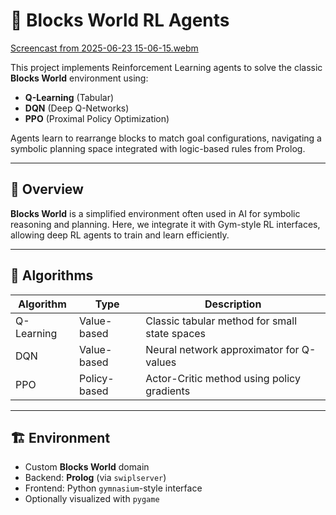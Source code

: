 # 🧠 Blocks World RL Agents
[Screencast from 2025-06-23 15-06-15.webm](https://github.com/user-attachments/assets/7da4cdcf-dc15-444c-bc8c-c4c6af080afa)

This project implements Reinforcement Learning agents to solve the classic **Blocks World** environment using:

- **Q-Learning** (Tabular)
- **DQN** (Deep Q-Networks)
- **PPO** (Proximal Policy Optimization)

Agents learn to rearrange blocks to match goal configurations, navigating a symbolic planning space integrated with logic-based rules from Prolog.

---

## 🚀 Overview

**Blocks World** is a simplified environment often used in AI for symbolic reasoning and planning. Here, we integrate it with Gym-style RL interfaces, allowing deep RL agents to train and learn efficiently.

---

## 🧰 Algorithms

| Algorithm    | Type         | Description                                 |
|--------------|--------------|---------------------------------------------|
| Q-Learning   | Value-based  | Classic tabular method for small state spaces |
| DQN          | Value-based  | Neural network approximator for Q-values     |
| PPO          | Policy-based | Actor-Critic method using policy gradients   |

---

## 🏗️ Environment

- Custom **Blocks World** domain
- Backend: **Prolog** (via `swiplserver`)
- Frontend: Python `gymnasium`-style interface
- Optionally visualized with `pygame`
